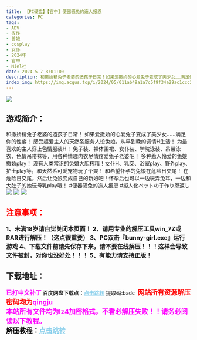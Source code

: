 ```yaml
---
title: 【PC硬盘】【官中】便器骚兔的造人报恩
categories: PC
tags:
- ADV
- 拔作
- 兽娘
- cosplay
- 女仆
- 2024年
- 官中
- Miel社
date: 2024-5-7 8:01:00
description: 和撒娇精兔子老婆的造孩子日常！如果爱撒娇的心爱兔子变成了美少女……满足你的性癖！感受超爱主人的天然系服务人设兔娘，从早到晚的调情H生活！为最喜欢的主人穿上色情服装H！兔子装、裸体围裙、女仆装、学院泳装、吊带泳衣、色情吊带袜等，用各种情趣内衣尽情疼爱兔子老婆吧！
index_img: https://img.acgus.top/i/2024/05/011ab49a1a7c5f9f34a29ac1ccc2a579.webp
---
```

![](https://img.acgus.top/i/2024/05/011ab49a1a7c5f9f34a29ac1ccc2a579.webp)
## 游戏简介：
和撒娇精兔子老婆的造孩子日常！
如果爱撒娇的心爱兔子变成了美少女……满足你的性癖！
感受超爱主人的天然系服务人设兔娘，从早到晚的调情H生活！
为最喜欢的主人穿上色情服装H！
兔子装、裸体围裙、女仆装、学院泳装、吊带泳衣、色情吊带袜等，用各种情趣内衣尽情疼爱兔子老婆吧！
多种惹人怜爱的兔娘撒娇play！
没有人类常识的兔娘大胆榨精！女仆H、乳交、浴室play、野外play、护士play等，和天然系可爱宠物玩了个爽！
和希望怀孕的兔娘在危险日交尾！
在危险日交尾，然后让兔娘变成自己的新娘吧！怀孕后也可以一边玩弄兔耳，一边和大肚子的她玩母乳play哦！
#便器骚兔的造人报恩
#擬人化ペットの子作り恩返し
![](https://img.acgus.top/i/2024/05/41287f4b63ac8f0381e046196dc3cb7f.webp)
![](https://img.acgus.top/i/2024/05/44b43cc88b0403d4bfd642c63b9aea52.webp)
![](https://img.acgus.top/i/2024/05/3ef3796da1a5f49217f71e8f59fe7b2b.webp)





## <font color=#FF0000 >注意事项：</font>
<font size=3><b>1、未满18岁请自觉关闭本页面！
2、请用专业的解压工具win_7Z或RAR进行解压！（这点很重要）
3、PC双击『bunny-girl.exe』运行游戏
4、下载文件前请先保存下来，请不要在线解压！！！这样会导致文件被封，对你也没好处！！！
5、有能力请支持正版！</b></font>

## 下载地址：
<font color=#FF00FF size=3>**已打中文补丁**</font>
<b>百度网盘下载点：</b><a href="https://pan.baidu.com/s/1uS2tDqnbtXJqOppOjZ68jQ?pwd=badc" style="color: #87CEEB;"><b>点击跳转</b></a> 提取码:badc
<a style="padding: 0" href="https://post.qingju.org/AD/"><img style="max-width:100%" src="https://img.acgus.top/i/2024/07/478f689b8021d8d499ab43d21acf137a.gif" alt=""></a>
<b><font color=#FF0000 size=4>网站所有资源解压密码均为</b></font><b><font color=#FF00FF size=4>qingju</font><font color=#FF0000 ></font></b><br><b><font color=#FF00FF size=4>本站所有文件均为lz4加密格式，不看必解压失败！！请务必阅读以下教程。</b></font><br><b><font color=#000 size=4>解压教程：</b><a href="https://post.qingju.org/tutorial/000/" style="color: #87CEEB;"><b>点击跳转</b></a>